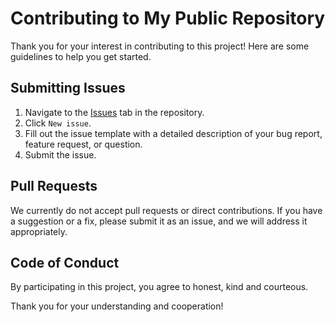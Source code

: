 # Contributing to My Public Repository

Thank you for your interest in contributing to this project! Here are some guidelines to help you get started.

## Submitting Issues

1. Navigate to the [Issues](https://github.com/ampiazza/frogteam/issues) tab in the repository.
2. Click `New issue`.
3. Fill out the issue template with a detailed description of your bug report, feature request, or question.
4. Submit the issue.

## Pull Requests

We currently do not accept pull requests or direct contributions. If you have a suggestion or a fix, please submit it as an issue, and we will address it appropriately.

## Code of Conduct

By participating in this project, you agree to honest, kind and courteous.

Thank you for your understanding and cooperation!